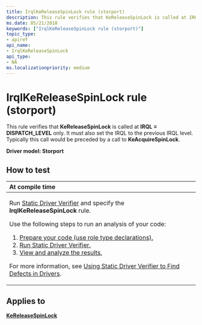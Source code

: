 ```yaml
---
title: IrqlKeReleaseSpinLock rule (storport)
description: This rule verifies that KeReleaseSpinLock is called at IRQL DISPATCH\_LEVEL only. It must also set the IRQL to the previous IRQL level. Typically this call would be preceded by a call to KeAcquireSpinLock.
ms.date: 05/21/2018
keywords: ["IrqlKeReleaseSpinLock rule (storport)"]
topic_type:
- apiref
api_name:
- IrqlKeReleaseSpinLock
api_type:
- NA
ms.localizationpriority: medium
---
```


# IrqlKeReleaseSpinLock rule (storport)


This rule verifies that **KeReleaseSpinLock** is called at **IRQL = DISPATCH\_LEVEL** only. It must also set the IRQL to the previous IRQL level. Typically this call would be preceded by a call to **KeAcquireSpinLock**.

**Driver model: Storport**

How to test
-----------

<table>
<colgroup>
<col width="100%" />
</colgroup>
<thead>
<tr class="header">
<th align="left">At compile time</th>
</tr>
</thead>
<tbody>
<tr class="odd">
<td align="left"><p>Run <a href="/windows-hardware/drivers/devtest/static-driver-verifier" data-raw-source="[Static Driver Verifier](./static-driver-verifier.md)">Static Driver Verifier</a> and specify the <strong>IrqlKeReleaseSpinLock</strong> rule.</p>
Use the following steps to run an analysis of your code:
<ol>
<li><a href="/windows-hardware/drivers/devtest/using-static-driver-verifier-to-find-defects-in-drivers#preparing-your-source-code" data-raw-source="[Prepare your code (use role type declarations).](./using-static-driver-verifier-to-find-defects-in-drivers.md#preparing-your-source-code)">Prepare your code (use role type declarations).</a></li>
<li><a href="/windows-hardware/drivers/devtest/using-static-driver-verifier-to-find-defects-in-drivers#running-static-driver-verifier" data-raw-source="[Run Static Driver Verifier.](./using-static-driver-verifier-to-find-defects-in-drivers.md#running-static-driver-verifier)">Run Static Driver Verifier.</a></li>
<li><a href="/windows-hardware/drivers/devtest/using-static-driver-verifier-to-find-defects-in-drivers#viewing-and-analyzing-the-results" data-raw-source="[View and analyze the results.](./using-static-driver-verifier-to-find-defects-in-drivers.md#viewing-and-analyzing-the-results)">View and analyze the results.</a></li>
</ol>
<p>For more information, see <a href="/windows-hardware/drivers/devtest/using-static-driver-verifier-to-find-defects-in-drivers" data-raw-source="[Using Static Driver Verifier to Find Defects in Drivers](./using-static-driver-verifier-to-find-defects-in-drivers.md)">Using Static Driver Verifier to Find Defects in Drivers</a>.</p></td>
</tr>
</tbody>
</table>

Applies to
----------

[**KeReleaseSpinLock**](/windows-hardware/drivers/ddi/wdm/nf-wdm-kereleasespinlock)
